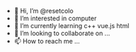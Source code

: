 - 👋 Hi, I’m @resetcolo
- 👀 I’m interested in computer
- 🌱 I’m currently learning c++ vue.js html
- 💞️ I’m looking to collaborate on ...
- 📫 How to reach me ...

<!---
resetcolo/resetcolo is a ✨ special ✨ repository because its `README.md` (this file) appears on your GitHub profile.
You can click the Preview link to take a look at your changes.
--->
